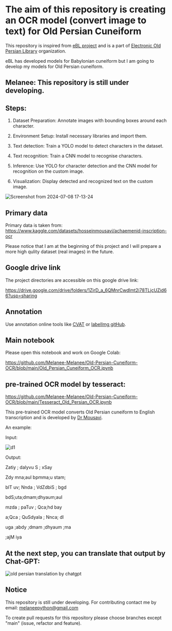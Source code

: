 # The aim of this repository is creating an OCR model (convert image to text) for Old Persian Cuneiform 

This repository is inspired from [eBL project](https://github.com/ElectronicBabylonianLiterature) and is a part of [
Electronic Old Persian Library](https://github.com/Electronic-Persian-Old-Library) organization.

eBL has developed models for Babylonian cuneiform but I am going to develop my models for Old Persian cuneiform. 


## Melanee: This repository is still under developing.



## Steps:

1. Dataset Preparation: Annotate images with bounding boxes around each character.

2. Environment Setup: Install necessary libraries and import them.

3. Text detection: Train a YOLO model to detect characters in the dataset.

4. Text recognition: Train a CNN model to recognise characters.

5. Inference: Use YOLO for character detection and the CNN model for recognition on the custom image. 

6. Visualization: Display detected and recognized text on the custom image.


![Screenshot from 2024-07-08 17-13-24](https://github.com/Melanee-Melanee/Old-Persian-Cuneiform-OCR/assets/74653444/5f82f3d7-5f2c-4094-8c10-bdb755f4fddd)


## Primary data

Primary data is taken from: https://www.kaggle.com/datasets/hosseinmousavi/achaemenid-inscription-ocr

Please notice that I am at the beginning of this project and I will prepare a more high qulity dataset (real images) in the future. 

## Google drive link

The project directories are accessible on this google drive link:

https://drive.google.com/drive/folders/1ZirD_a_6QMnrCwdlmt2i78TLjcUZid66?usp=sharing


## Annotation

Use annotation online tools like [CVAT](https://www.cvat.ai/) or [labelImg gitHub](https://github.com/HumanSignal/labelImg).

## Main notebook

Please open this notebook and work on Google Colab: 

https://github.com/Melanee-Melanee/Old-Persian-Cuneiform-OCR/blob/main/Old_Persian_Cuneiform_OCR.ipynb




## pre-trained OCR model by tesseract:

https://github.com/Melanee-Melanee/Old-Persian-Cuneiform-OCR/blob/main/Tesseract_Old_Persian_OCR.ipynb

This pre-trained OCR model converts Old Persian cuneiform to English transcription and is developed by [Dr Mousavi](https://github.com/SeyedMuhammadHosseinMousavi/Extracting-Old-Persian-Cuneiform/tree/main
).


An example:

Input:

![d1](https://github.com/Melanee-Melanee/Old-Persian-Cuneiform-OCR/assets/74653444/c5254f90-0fe7-4802-908c-c4cd184a4043)



Output:

Zatiy ; dalyvu S ; xSay

Zdy mna;aul bpmma;u stam;

blT uv; Nnda ; VdZdbiS ; bgd

bdS;uta;dmam;dhyaum;aul

mzda ; paTuv ; Qca;hd bay

a;Qca ; QuSdyala ; Nnca; dl

uga ;abdy ;dmam ;dhyaum ;ma

;ajM iya

## At the next step, you can translate that output by Chat-GPT:


![old persian translation by chatgpt](https://github.com/Melanee-Melanee/Old-Persian-Cuneiform-OCR/assets/74653444/a6bb5252-ec6d-4dda-8ce8-7d792e656e7c)



## Notice

This repository is still under developing. For contributing contact me by email: melaneepython@gmail.com 

To create pull requests for this repository please choose branches except "main" (issue, refactor and feature).


